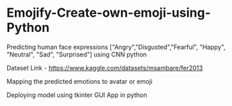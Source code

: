 # Emojify-Create-own-emoji-using-Python

Predicting human face expressions ["Angry","Disgusted","Fearful", "Happy", "Neutral", "Sad", "Surprised"] using CNN python 

Dataset Link - https://www.kaggle.com/datasets/msambare/fer2013

Mapping the predicted emotions to avatar or emoji

Deploying model using tkinter GUI App in python



